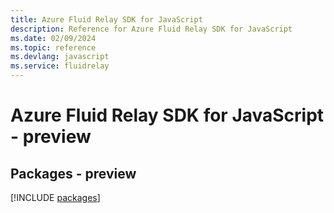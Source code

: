 ```yaml
---
title: Azure Fluid Relay SDK for JavaScript
description: Reference for Azure Fluid Relay SDK for JavaScript
ms.date: 02/09/2024
ms.topic: reference
ms.devlang: javascript
ms.service: fluidrelay
---
```

# Azure Fluid Relay SDK for JavaScript - preview
## Packages - preview
[!INCLUDE [packages](fluid-relay-index.md)]